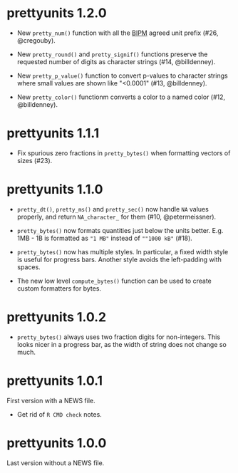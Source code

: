 # prettyunits 1.2.0

* New `pretty_num()` function with all the [BIPM](https://www.bipm.org)
  agreed unit prefix (#26, @cregouby).

* New `pretty_round()` and `pretty_signif()` functions preserve the requested
  number of digits as character strings (#14, @billdenney).

* New `pretty_p_value()` function to convert p-values to character strings
  where small values are shown like "<0.0001" (#13, @billdenney).

* New `pretty_color()` functionm converts a color to a named color
  (#12, @billdenney).

# prettyunits 1.1.1

* Fix spurious zero fractions in `pretty_bytes()` when formatting
  vectors of sizes (#23).

# prettyunits 1.1.0

* `pretty_dt()`, `pretty_ms()` and `pretty_sec()` now handle `NA` values
  properly, and return `NA_character_` for them (#10, @petermeissner).

* `pretty_bytes()` now formats quantities just below the units better.
  E.g. 1MB - 1B is formatted as `"1 MB"` instead of `""1000 kB"` (#18).

* `pretty_bytes()` now has multiple styles. In particular, a fixed width
  style is useful for progress bars. Another style avoids the left-padding
  with spaces.

* The new low level `compute_bytes()` function can be used to create
  custom formatters for bytes.

# prettyunits 1.0.2

* `pretty_bytes()` always uses two fraction digits for non-integers.
  This looks nicer in a progress bar, as the width of string does not
  change so much.

# prettyunits 1.0.1

First version with a NEWS file.

* Get rid of `R CMD check` notes.

# prettyunits 1.0.0

Last version without a NEWS file.
